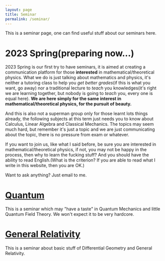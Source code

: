 ```yaml
---
layout: page
title: Seminar
permalink: /seminar/
---
```


This is a seminar page, one can find useful stuff about our seminars here.

**2023 Spring(preparing now...)**
=======

2023 Spring is our first try to have seminars, it is aimed at creating a communication platform for those **interested** in mathematical/theoretical physics. What we do is just talking about mathematics and physics, it's neither a tutoring class to help you *get better grades*(if this is what you want, go away) nor a traditional lecture to *teach* you knowledges(it's right we are learning together, but nobody is going to *teach* you, every one is equal here). **We are here simply for the same interest in mathematical/theoretical physics, for the pursuit of beauty.**

And this is also not a superman group only for those learnt lots things already, the following subjects at this term just needs you to know about Calculus, Linear Algebra and Classical Mechanics. The topics may seem much hard, but remember it's just a topic and we are just communicating about the topic, there is no pressure from exam or whatever.

If you want to join us, like what I said before, be sure you are interested in mathematical/theoretical physics, if not, you may not be happy in the process, then why to learn the fucking stuff? And you should have the ability to read English.(What is the criterion? If you are able to read what I write in this website, then you are OK.)

Want to ask anything? Just email to me.

**[Quantum](https://haohua-sun.github.io/seminar/quantum/)**
=======

This is a seminar which may "have a taste" in Quantum Mechanics and little Quantum Field Theory. We won't expect it to be very hardcore.


**[General Relativity](https://haohua-sun.github.io/seminar/gr/)**
=======

This is a seminar about basic stuff of Differential Geometry and General Relativity.